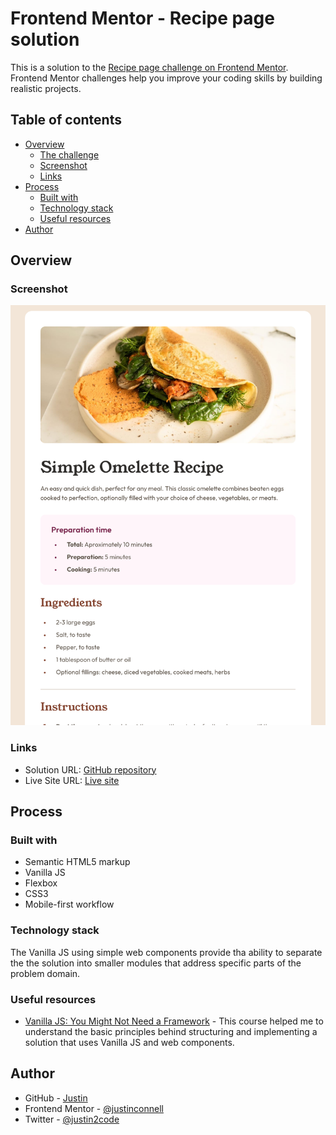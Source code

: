 # Frontend Mentor - Recipe page solution

This is a solution to the [Recipe page challenge on Frontend Mentor](https://www.frontendmentor.io/challenges/recipe-page-KiTsR8QQKm). Frontend Mentor challenges help you improve your coding skills by building realistic projects.

## Table of contents

- [Overview](#overview)
  - [The challenge](#the-challenge)
  - [Screenshot](#screenshot)
  - [Links](#links)
- [Process](#process)
  - [Built with](#built-with)
  - [Technology stack](#technology-stack)
  - [Useful resources](#useful-resources)
- [Author](#author)

## Overview

### Screenshot

![Screenshot](./design/screen.png)

### Links

- Solution URL: [GitHub repository](https://github.com/justinconnell/fm-recipe-page)
- Live Site URL: [Live site](https://justinconnell.github.io/fm-recipe-page/)

## Process

### Built with

- Semantic HTML5 markup
- Vanilla JS
- Flexbox
- CSS3
- Mobile-first workflow

### Technology stack

The Vanilla JS using simple web components provide tha ability to separate the the solution into smaller modules that address specific parts of the problem domain.

### Useful resources

- [Vanilla JS: You Might Not Need a Framework](https://frontendmasters.com/courses/vanilla-js-apps/) - This course helped me to understand the basic principles behind structuring and implementing a solution that uses Vanilla JS and web components.

## Author

- GitHub - [Justin](https://github.com/justinconnell)
- Frontend Mentor - [@justinconnell](https://www.frontendmentor.io/profile/justinconnell)
- Twitter - [@justin2code](https://twitter.com/justin2code)
